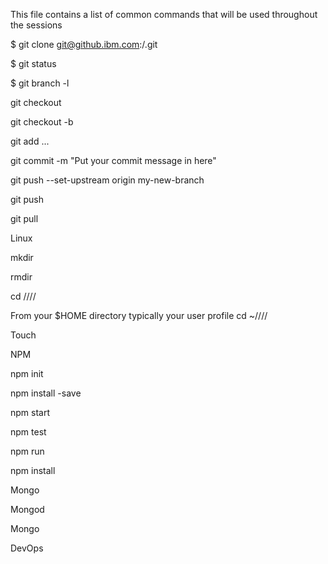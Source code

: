 
This file contains a list of common commands that will be used throughout the sessions

$ git clone git@github.ibm.com:<Username>/<RepositoryName>.git

$ git status

$ git branch -l

git checkout <BranchName>

git checkout <BranchName> -b

git add <FileName> <FileName>...

git commit -m "Put your commit message in here"

git push --set-upstream origin my-new-branch

git push

git pull

Linux

mkdir

rmdir

cd /<path>/<To>/<Directory>/<File>

From your $HOME directory typically your user profile
cd ~/<path>/<To>/<Directory>/<File>

Touch <FileName>


NPM

npm init

npm install <PackageName> -save

npm start

npm test

npm run <ScriptName>

npm install


Mongo

Mongod

Mongo

DevOps
